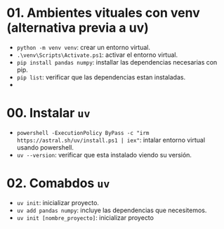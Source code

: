 



# 01. Ambientes vituales con venv (alternativa previa a uv)

- `python -m venv venv`: crear un entorno virtual.
- `.\venv\Scripts\Activate.ps1`: activar el entorno virtual.
- `pip install pandas numpy`: installar las dependencias necesarias con pip.
- `pip list`: verificar que las dependencias estan instaladas.
- 


# 00. Instalar `uv`
- `powershell -ExecutionPolicy ByPass -c "irm https://astral.sh/uv/install.ps1 | iex"`: intalar entorno virtual usando powershell.
- `uv --version`: verificar que esta instalado viendo su versión.

# 02. Comabdos `uv`
- `uv init`: inicializar proyecto.
- `uv add pandas numpy`: incluye las dependencias que necesitemos.
- `uv init [nombre_proyecto]`: inicializar proyecto
